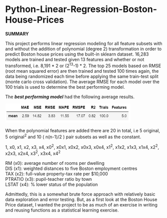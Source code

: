 # Python-Linear-Regression-Boston-House-Prices

**SUMMARY**

This project performs linear regression modeling for all feature subsets with and without the addition of polynomial (degree 2) transformation in order to predict Boston house prices using the built-in sklearn dataset. 16,283 models are trained and tested given 13 features and whether or not transformed, i.e. 8,191 * 2 or (2<sup>13</sup>-1) * 2. The top 25 models based on RMSE (root mean squared error) are then trained and tested 100 times again, the data being randomized each time before applying the same train-test split (monte carlo cross validation). The average RMSE for each model over the 100 trials is used to determine the best performing model. 

The **_best performing model_** had the following average results.

<img src="https://github.com/aaronmkwong/Python-Linear-Regression-Boston-House-Prices/blob/main/Images/01_best_model_results.JPG" width="400" height="60">

When the polynomial features are added there are 20 in total, i.e 5 original, 5 original<sup>2</sup> and 10 ( n(n-1)/2 ) pair subsets as well as the constant.

1, x0, x1, x2, x3, x4, x0<sup>2</sup>, x0x1, x0x2, x0x3, x0x4, x1<sup>2</sup>, x1x2,  x1x3, x1x4, x2<sup>2</sup>, x2x3, x2x4, x3<sup>2</sup>, x3x4, x4<sup>2</sup>

RM (x0): average number of rooms per dwelling <br/>
DIS (x1): weighted distances to five Boston employment centres <br/>
TAX (x2): full-value property-tax rate per $10,000 <br/>
PTRATIO (x3): pupil-teacher ratio by town <br/>
LSTAT (x4): % lower status of the population

Admittedly, this is a somewhat brute force approach with relatively basic data exploration and error testing. But, as a first look at the Boston House Price dataset, I wanted the project to be as much of an exercise in writing and reusing functions as a statistical learning exercise.   
